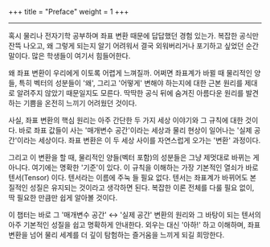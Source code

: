 +++
title = "Preface"
weight = 1
+++

---

혹시 물리나 전자기학 공부하며 좌표 변환 때문에 답답했던 경험 있는가. 복잡한 공식만 잔뜩 나오고, 왜 그렇게 되는지 알기 어려워서 결국 외워버리거나 포기하고 싶었던 순간 말이다. 많은 학생들이 여기서 힘들어한다.

왜 좌표 변환이 우리에게 이토록 어렵게 느껴질까. 어쩌면 좌표계가 바뀔 때 물리적인 양들, 특히 벡터의 성분들이 '왜', 그리고 '어떻게' 변해야 하는지에 대한 근본 원리를 제대로 알려주지 않았기 때문일지도 모른다. 딱딱한 공식 뒤에 숨겨진 아름다운 원리를 발견하는 기쁨을 온전히 느끼기 어려웠던 것이다.

사실, 좌표 변환의 핵심 원리는 아주 간단한 두 가지 세상 이야기와 그 규칙에 대한 것이다. 바로 좌표 값들이 사는 '매개변수 공간'이라는 세상과 물리 현상이 일어나는 '실제 공간'이라는 세상이다. 좌표 변환은 이 두 세상 사이를 자연스럽게 오가는 '변환' 과정이다.

그리고 이 변환을 할 때, 물리적인 양들(벡터 포함)의 성분들은 그냥 제멋대로 바뀌는 게 아니다. 여기에는 명확한 '기준'이 있다. 이 규칙을 이해하는 가장 기본적인 열쇠가 바로 텐서(Tensor) 이다. 텐서라는 이름에 주눅 들 필요 없다. 텐서는 좌표계가 바뀌어도 본질적인 성질은 유지되는 것이라고 생각하면 된다. 복잡한 이론 전체를 다룰 필요 없이, 딱 필요한 만큼만 쉽게 알아볼 것이다.

이 챕터는 바로 그 '매개변수 공간' ↔ '실제 공간' 변환의 원리와 그 바탕이 되는 텐서의 아주 기본적인 성질을 쉽고 명확하게 안내한다. 외우는 대신 '아하!' 하고 이해하며, 좌표 변환을 넘어 물리 세계를 더 깊이 탐험하는 즐거움을 느끼게 되길 희망한다.